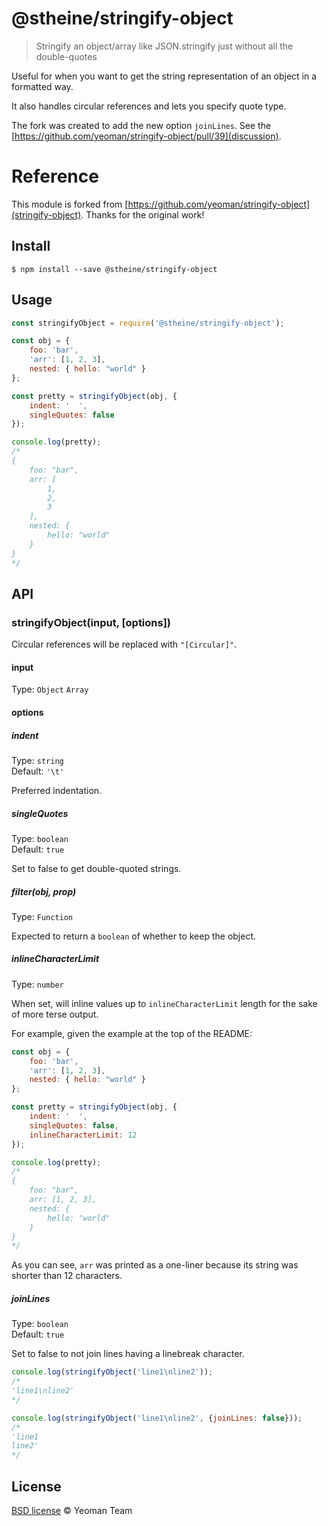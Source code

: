 # @stheine/stringify-object

> Stringify an object/array like JSON.stringify just without all the double-quotes

Useful for when you want to get the string representation of an object in a formatted way.

It also handles circular references and lets you specify quote type.

The fork was created to add the new option `joinLines`.
See the [https://github.com/yeoman/stringify-object/pull/39](discussion).

# Reference

This module is forked from [https://github.com/yeoman/stringify-object](stringify-object).
Thanks for the original work!

## Install

```
$ npm install --save @stheine/stringify-object
```

## Usage

```js
const stringifyObject = require('@stheine/stringify-object');

const obj = {
	foo: 'bar',
	'arr': [1, 2, 3],
	nested: { hello: "world" }
};

const pretty = stringifyObject(obj, {
	indent: '  ',
	singleQuotes: false
});

console.log(pretty);
/*
{
	foo: "bar",
	arr: [
		1,
		2,
		3
	],
	nested: {
		hello: "world"
	}
}
*/
```


## API

### stringifyObject(input, [options])

Circular references will be replaced with `"[Circular]"`.

#### input

Type: `Object` `Array`

#### options

##### indent

Type: `string`<br>
Default: `'\t'`

Preferred indentation.

##### singleQuotes

Type: `boolean`<br>
Default: `true`

Set to false to get double-quoted strings.

##### filter(obj, prop)

Type: `Function`

Expected to return a `boolean` of whether to keep the object.

##### inlineCharacterLimit

Type: `number`

When set, will inline values up to `inlineCharacterLimit` length for the sake of more terse output.

For example, given the example at the top of the README:

```js
const obj = {
	foo: 'bar',
	'arr': [1, 2, 3],
	nested: { hello: "world" }
};

const pretty = stringifyObject(obj, {
	indent: '  ',
	singleQuotes: false,
	inlineCharacterLimit: 12
});

console.log(pretty);
/*
{
	foo: "bar",
	arr: [1, 2, 3],
	nested: {
		hello: "world"
	}
}
*/
```

As you can see, `arr` was printed as a one-liner because its string was shorter than 12 characters.

##### joinLines

Type: `boolean`<br>
Default: `true`

Set to false to not join lines having a linebreak character.

```js
console.log(stringifyObject('line1\nline2'));
/*
'line1\nline2'
*/

console.log(stringifyObject('line1\nline2', {joinLines: false}));
/*
'line1
line2'
*/
```

## License

[BSD license](http://opensource.org/licenses/bsd-license.php) © Yeoman Team
